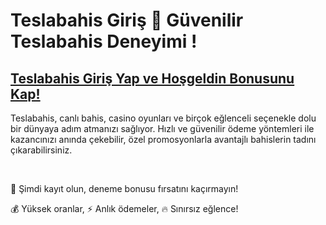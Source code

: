 # Teslabahis Giriş 🎲 Güvenilir Teslabahis Deneyimi !

## [Teslabahis Giriş Yap ve Hoşgeldin Bonusunu Kap!](https://winzhub.org/?utm_source=Teslabahis&utm_medium=referral)

Teslabahis, canlı bahis, casino oyunları ve birçok eğlenceli seçenekle dolu bir dünyaya adım atmanızı sağlıyor. Hızlı ve güvenilir ödeme yöntemleri ile kazancınızı anında çekebilir, özel promosyonlarla avantajlı bahislerin tadını çıkarabilirsiniz. 

<br>

🎁 Şimdi kayıt olun, deneme bonusu fırsatını kaçırmayın!

💰 Yüksek oranlar, ⚡ Anlık ödemeler, 🔥 Sınırsız eğlence!
